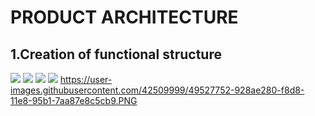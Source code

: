 # PRODUCT ARCHITECTURE
## 1.Creation of functional structure 
![](https://user-images.githubusercontent.com/42509999/49527662-67a08e80-f8d8-11e8-89a6-5b82326dad0a.PNG)
![](![](https://user-images.githubusercontent.com/42509999/49527715-7f781280-f8d8-11e8-8a02-107e0e3d1153.PNG))
![](https://user-images.githubusercontent.com/42509999/49527722-843cc680-f8d8-11e8-9f59-48dc15ffa1f6.PNG)
![](https://user-images.githubusercontent.com/42509999/49527735-899a1100-f8d8-11e8-94d9-403b1c50d5d4.PNG)
https://user-images.githubusercontent.com/42509999/49527752-928ae280-f8d8-11e8-95b1-7aa87e8c5cb9.PNG